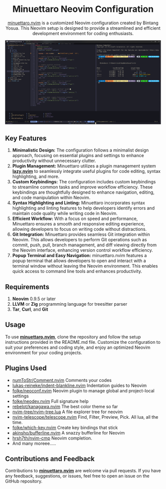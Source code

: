 <h1 align="center">Minuettaro Neovim Configuration</h1>
<p align="center"><a href="https://github.com/bintangyosua/minuettaro.nvim">minuettaro.nvim</a> is a customized Neovim configuration created by Bintang Yosua. This Neovim setup is designed to provide a streamlined and efficient development environment for coding enthusiasts.</p>
<p align="center">
<!-- ![Snapshot of this configuration](./assets/images/Snapshot.png) -->
    <img src="./assets/images/Snapshot.png" alt="Snapshot">
</p>

## Key Features

1. **Minimalistic Design:** The configuration follows a minimalist design approach, focusing on essential plugins and settings to enhance productivity without unnecessary clutter.
2. **Plugin Management:** Minuettaro utilizes a plugin management system **[lazy.nvim](https://github.com/folke/lazy.nvim)** to seamlessly integrate useful plugins for code editing, syntax highlighting, and more. 
3. **Custom Keybindings:** The configuration includes custom keybindings to streamline common tasks and improve workflow efficiency. These keybindings are thoughtfully designed to enhance navigation, editing, and code manipulation within Neovim.
4. **Syntax Highlighting and Linting:** Minuettaro incorporates syntax highlighting and linting features to help developers identify errors and maintain code quality while writing code in Neovim.
5. **Efficient Workflow:** With a focus on speed and performance, Minuettaro ensures a smooth and responsive editing experience, allowing developers to focus on writing code without distractions.
6. **Git Integration:** Minuettaro provides seamless Git integration within Neovim. This allows developers to perform Git operations such as commit, push, pull, branch management, and diff viewing directly from the Neovim interface, enhancing version control workflow efficiency.
7. **Popup Terminal and Easy Navigation:** minuettaro.nvim features a popup terminal that allows developers to open and interact with a terminal window without leaving the Neovim environment. This enables quick access to command line tools and enhances productivity.

## Requirements

1. **Neovim** 0.9.5 or later
2. **LLVM** or **Zig** programming language for treesitter parser
3. **Tar**, **Curl**, and **Git**

## Usage

To use **[minuettaro.nvim](https://github.com/bintangyosua/minuettaro.nvim)**, clone the repository and follow the setup instructions provided in the README.md file. Customize the configuration to suit your preferences and coding style, and enjoy an optimized Neovim environment for your coding projects.

## Plugins Used

- [numToStr/Comment.nvim](https://github.com/numToStr/Comment.nvim) Comments your codes
- [lukas-reineke/indent-blankline.nvim](https://github.com/lukas-reineke/indent-blankline.nvim) Indentation guides to Neovim
- [folke/neoconf.nvim](https://github.com/folke/neoconf.nvim) Neovim plugin to manage global and project-local settings
- [folke/neodev.nvim](https://github.com/folke/neodev.nvim) Full signature help
- [rebelot/kanagawa.nvim](https://github.com/rebelot/kanagawa.nvim) The best color theme so far
- [nvim-tree/nvim-tree.lua](https://github.com/nvim-tree/nvim-tree.lua) A file explorer tree for neovim
- [nvim-telescope/telescope.nvim](https://github.com/nvim-telescope/telescope.nvim) Find, Filter, Preview, Pick. All lua, all the time.
- [folke/which-key.nvim](https://github.com/folke/which-key.nvim) Create key bindings that stick
- [akinsho/bufferline.nvim](https://github.com/akinsho/bufferline.nvim) A snazzy bufferline for Neovim
- [hrsh7th/nvim-cmp](https://github.com/hrsh7th/nvim-cmp) Neovim completion.
- And many moreee.....

## Contributions and Feedback

Contributions to **[minuettaro.nvim](https://github.com/bintangyosua/minuettaro.nvim)** are welcome via pull requests. If you have any feedback, suggestions, or issues, feel free to open an issue on the GitHub repository.
